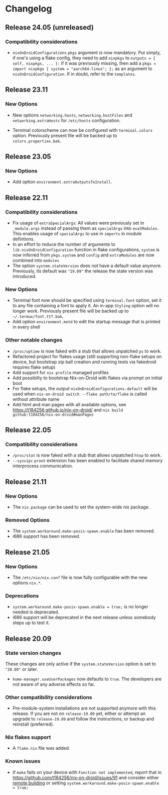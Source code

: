 # Changelog

## Release 24.05 (unreleased)

### Compatibility considerations

* `nixOnDroidConfigurations` `pkgs` argument is now mandatory.
  Put simply, if one's using a flake config, they need to add `nixpkgs` to
  `outputs = { self, nixpkgs, ... }:` if it was previously missing,
  then add a
  `pkgs = import nixpkgs { system = "aarch64-linux"; };`
  as an argument to `nixOnDroidConfiguration`.
  If in doubt, refer to the `templates`.

## Release 23.11

### New Options

* New options `networking.hosts`, `networking.hostFiles` and
  `networking.extraHosts` for `/etc/hosts` configuration.

* Terminal colorscheme can now be configured with `terminal.colors` option.
  Previously present file will be backed up to `colors.properties.bak`.

## Release 23.05

### New Options

* Add option `environment.extraOutputsToInstall`.

## Release 22.11

### Compatibility considerations

* Fix usage of `extraSpecialArgs`: All values were previously set in
  `_module.args` instead of passing them as `specialArgs` into `evalModules`.
  This enables usage of `specialArgs` to use in `imports` in module defintions.
* In an effort to reduce the number of arguments to `lib.nixOnDroidConfiguration`
  function in flake configurations, `system` is now inferred from `pkgs.system`
  and `config` and `extraModules` are now combined into `modules`
* The option `system.stateVersion` does not have a default value anymore.
  Previously, its default was `"19.09"` the release the state version was
  introduced.

### New Options

* Terminal font now should be specified using `terminal.font` option,
  set it to any file containing a font to apply it.
  An in-app `Styling` option will no longer work.
  Previously present file will be backed up to `~/.termux/font.ttf.bak`.
* Add option `environment.motd` to edit the startup message that is printed in
  every shell

### Other notable changes

* `/proc/uptime` is now faked with a stub that allows unpatched `ps` to work.
* Refactored project for flakes usage (still supporting non-flake setups on
  device, but bootstrap zip ball creation and running tests via fakedroid
  requires flake setup)
* Add support for `nix profile` managed profiles
* Add possibilty to bootstrap Nix-on-Droid with flakes via prompt on initial
  boot
* For flake setups, the output `nixOnDroidConfigurations.default` will be used
  when `nix-on-droid switch --flake path/to/flake` is called without attribute
  name
* Add html and man pages with all available options, see <https://t184256.github.io/nix-on-droid/>
  and `nix build github:t184256/nix-on-droid#manPages`

## Release 22.05

### Compatibility considerations

* `/proc/stat` is now faked with a stub that allows unpatched `htop` to work.
* `--sysvipc` `proot` extension has been enabled
  to facilitate shared memory interprocess communication.

## Release 21.11

### New Options

* The `nix.package` can be used to set the system-wide nix package.

### Removed Options

* The `system.workaround.make-posix-spawn.enable` has been removed.
* i686 support has been removed.

## Release 21.05

### New Options

* The `/etc/nix/nix.conf` file is now fully configurable with the
  new options `nix.*`.

### Deprecations

* `system.workaround.make-posix-spawn.enable = true;` is no longer needed
  is deprecated.
* i686 support will be deprecated in the next release
  unless somebody steps up to test it.

## Release 20.09

### State version changes

These changes are only active
if the `system.stateVersion` option is set to `"20.09"` or later.

* `home-manager.useUserPackages` now defaults to `true`.
  The developers are not aware of any adverse effects so far.

### Other compatibility considerations

* Pre-module-system installations are not supported anymore with this release.
  If you are not on `release-19.09` yet,
  either or attempt an upgrade to `release-19.09`
  and follow the instructions, or backup and reinstall (preferred).

### Nix flakes support

* A `flake.nix` file was added.

### Known issues

* If `make` fails on your device with `Function not implemented`,
  report that in https://github.com/t184256/nix-on-droid/issues/91
  and consider either
  [remote building](https://github.com/t184256/nix-on-droid/wiki/Remote-building)
  or setting `system.workaround.make-posix-spawn.enable = true;`
